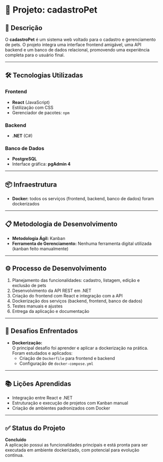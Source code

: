# 📌 Projeto: cadastroPet

## 🧠 Descrição

O **cadastroPet** é um sistema web voltado para o cadastro e gerenciamento de pets. O projeto integra uma interface frontend amigável, uma API backend e um banco de dados relacional, promovendo uma experiência completa para o usuário final.

---

## 🛠️ Tecnologias Utilizadas

### Frontend
- **React** (JavaScript)
- Estilização com CSS
- Gerenciador de pacotes: `npm`

### Backend
- **.NET** (C#)

### Banco de Dados
- **PostgreSQL**
- Interface gráfica: **pgAdmin 4**

---

## 📦 Infraestrutura

- **Docker:** todos os serviços (frontend, backend, banco de dados) foram dockerizados

---

## 📋 Metodologia de Desenvolvimento

- **Metodologia Ágil:** Kanban
- **Ferramenta de Gerenciamento:** Nenhuma ferramenta digital utilizada (kanban feito manualmente)

---

## ⚙️ Processo de Desenvolvimento

1. Planejamento das funcionalidades: cadastro, listagem, edição e exclusão de pets
2. Desenvolvimento da API REST em .NET
3. Criação do frontend com React e integração com a API
4. Dockerização dos serviços (backend, frontend, banco de dados)
5. Testes manuais e ajustes
6. Entrega da aplicação e documentação

---

## 🚧 Desafios Enfrentados

- **Dockerização:**  
  O principal desafio foi aprender e aplicar a dockerização na prática. Foram estudados e aplicados:
  - Criação de `Dockerfile` para frontend e backend
  - Configuração de `docker-compose.yml`

---

## 📚 Lições Aprendidas

- Integração entre React e .NET
- Estruturação e execução de projetos com Kanban manual
- Criação de ambientes padronizados com Docker

---

## ✅ Status do Projeto

**Concluído**  
A aplicação possui as funcionalidades principais e está pronta para ser executada em ambiente dockerizado, com potencial para evolução contínua.
